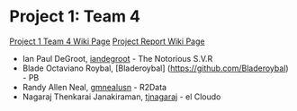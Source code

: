 Project 1: Team 4
=================

[Project 1 Team 4 Wiki Page](https://github.com/CourseReps/ECEN489-Spring2015/wiki/Project-1-Team-4)
[Project Report Wiki Page](https://github.com/CourseReps/ECEN489-Spring2015/wiki/Project-1-Team-4---Report)

* Ian Paul DeGroot, [iandegroot](https://github.com/iandegroot) - The Notorious S.V.R
* Blade Octaviano Roybal, [Bladeroybal] (https://github.com/Bladeroybal) - PB
* Randy Allen Neal, [gmnealusn](https://github.com/gmnealusn) - R2Data
* Nagaraj Thenkarai Janakiraman, [tjnagaraj](https://github.com/tjnagaraj) - el Cloudo

